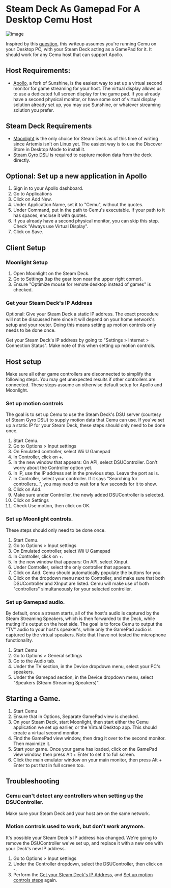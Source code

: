 # Steam Deck As Gamepad For A Desktop Cemu Host
![image](https://github.com/user-attachments/assets/8c7106e3-739d-426e-8ec9-5416ade554fb)

Inspired by this [question](https://www.reddit.com/r/cemu/comments/1i4s8os/comment/mbz0jo7/), this writeup assumes you're running Cemu on your Desktop PC, with your Steam Deck acting as a GamePad for it. It should work for any Cemu host that can support Apollo.

## Host Requirements:
- [Apollo](https://github.com/ClassicOldSong/Apollo), a fork of Sunshine, is the easiest way to set up a virtual second monitor for game streaming for your host. The virtual display allows us to use a dedicated full screen display for the game pad. If you already have a second physical monitor, or have some sort of virtual display solution already set up, you may use Sunshine, or whatever streaming solution you prefer.

## Steam Deck Requirements
- [Moonlight](https://github.com/moonlight-stream/moonlight-qt/releases) is the only choice for Steam Deck as of this time of writing since Artemis isn't on Linux yet. The easiest way is to use the Discover Store in Desktop Mode to install it.
- [Steam Gyro DSU](https://github.com/kmicki/SteamDeckGyroDSU) is required to capture motion data from the deck directly.

## Optional: Set up a new application in Apollo
1. Sign in to your Apollo dashboard.
2. Go to Applications
3. Click on Add New.
4. Under Application Name, set it to "Cemu", without the quotes.
5. Under Command, put in the path to Cemu's executable. If your path to it has spaces, enclose it with quotes.
6.  If you already have a second physical monitor, you can skip this step. Check "Always use Virtual Display".
7. Click on Save.

## Client Setup
### Moonlight Setup
1. Open Moonlight on the Steam Deck.
2. Go to Settings (tap the gear icon near the upper right corner).
3. Ensure "Optimize mouse for remote desktop instead of games" is checked.

### Get your Steam Deck's IP Address
Optional: Give your Steam Deck a static IP address. The exact procedure will not be discussed here since it will depend on your home network's setup and your router. Doing this means setting up motion controls only needs to be done once.

Get your Steam Deck's IP address by going to "Settings > Internet > Connection Status". Make note of this when setting up motion controls.

## Host setup
Make sure all other game controllers are disconnected to simplify the following steps. You may get unexpected results if other controllers are connected. These steps assume an otherwise default setup for Apollo and Moonlight.

### Set up motion controls
The goal is to set up Cemu to use the Steam Deck's DSU server (courtesy of Steam Gyro DSU) to supply motion data that Cemu can use. If you've set up a static IP for your Steam Deck, these steps should only need to be done once.

1. Start Cemu.
2. Go to Options > Input settings
3. On Emulated controller, select Wii U Gamepad
4. In Controller, click on +.
5. In the new window that appears: On API, select DSUController. Don't worry about the Controller option yet.
6. In IP, use the IP address set in the previous step. Leave the port as is.
7. In Controller, select your controller. If it says "Searching for controllers...", you may need to wait for a few seconds for it to show.
8. Click on Add.
9. Make sure under Controller, the newly added DSUController is selected.
10. Click on Settings
11. Check Use motion, then click on OK.

### Set up Moonlight controls.
These steps should only need to be done once.

1. Start Cemu.
2. Go to Options > Input settings
3. On Emulated controller, select Wii U Gamepad
4. In Controller, click on +.
5. In the new window that appears: On API, select Xinput.
6. Under Controller, select the only controller that appears.
7. Click on Add. Cemu should automatically populate the buttons for you.
8. Click on the dropdown menu next to Controller, and make sure that both DSUController and XInput are listed. Cemu will make use of both "controllers" simultaneously for your selected controller.

### Set up Gamepad audio.
By default, once a stream starts, all of the host's audio is captured by the Steam Streaming Speakers, which is then forwarded to the Deck, while muting it's output on the host side. The goal is to force Cemu to output the "TV" audio to your host's speaker's, while only the GamePad audio is captured by the virtual speakers. Note that I have not tested the microphone functionality.

1. Start Cemu
2. Go to Options > General settings
3. Go to the Audio tab.
4. Under the TV section, in the Device dropdown menu, select your PC's speakers.
5. Under the Gamepad section, in the Device dropdown menu, select "Speakers (Steam Streaming Speakers)".

## Starting a Game.
1. Start Cemu
2. Ensure that in Options, Separate GamePad view is checked.
3. On your Steam Deck, start Moonlight, then start either the Cemu application we set up earlier, or the Virtual Desktop app. This should create a virtual second monitor.
4. Find the GamePad view window, then drag it over to the second monitor. Then maximize it.
5. Start your game. Once your game has loaded, click on the GamePad view window, then press Alt + Enter to set it to full screen.
6. Click the main emulator window on your main monitor, then press Alt + Enter to put that in full screen too.

## Troubleshooting
### Cemu can't detect any controllers when setting up the DSUController.
Make sure your Steam Deck and your host are on the same network.

### Motion controls used to work, but don't work anymore.
It's possible your Steam Deck's IP address has changed. We're going to remove the DSUController we've set up, and replace it with a new one with your Deck's new IP address.

1. Go to Options > Input settings
2. Under the Controller dropdown, select the DSUController, then click on -.
3. Perform the [Get your Steam Deck's IP Address](https://github.com/pogisanpolo/SteamDeckAsCemuGamepad?tab=readme-ov-file#get-your-steam-decks-ip-address), and [Set up motion controls steps](https://github.com/pogisanpolo/SteamDeckAsCemuGamepad?tab=readme-ov-file#set-up-motion-controls) again.
